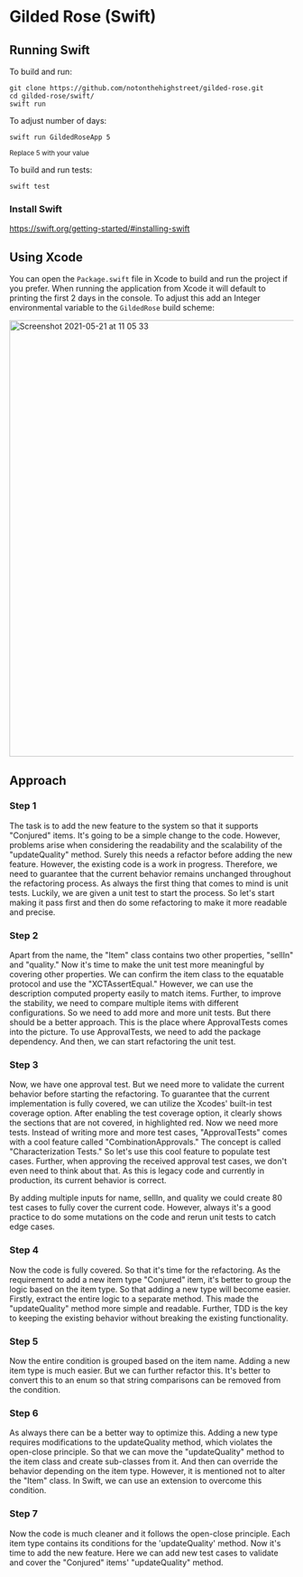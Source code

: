 # Gilded Rose (Swift)

## Running Swift

To build and run:

    git clone https://github.com/notonthehighstreet/gilded-rose.git
    cd gilded-rose/swift/
    swift run
    
To adjust number of days:

    swift run GildedRoseApp 5
    
<sup>Replace 5 with your value</sup>

To build and run tests:

    swift test

### Install Swift

https://swift.org/getting-started/#installing-swift

## Using Xcode

You can open the `Package.swift` file in Xcode to build and run the project if you prefer. When running the application from Xcode it will default to printing the first 2 days in the console. To adjust this add an Integer environmental variable to the `GildedRose` build scheme:

<img width="773" alt="Screenshot 2021-05-21 at 11 05 33" src="https://user-images.githubusercontent.com/630601/119180032-9fc7c780-ba67-11eb-849c-78e0bf691fd9.png">

## Approach

### Step 1

The task is to add the new feature to the system so that it supports "Conjured" items. It's going to be a simple change to the code. However, problems arise when considering the readability and the scalability of the "updateQuality" method. Surely this needs a refactor before adding the new feature. However, the existing code is a work in progress. Therefore, we need to guarantee that the current behavior remains unchanged throughout the refactoring process. As always the first thing that comes to mind is unit tests. Luckily, we are given a unit test to start the process. So let's start making it pass first and then do some refactoring to make it more readable and precise.

### Step 2

Apart from the name, the "Item" class contains two other properties, "sellIn" and "quality." Now it's time to make the unit test more meaningful by covering other properties. We can confirm the item class to the equatable protocol and use the "XCTAssertEqual." However, we can use the description computed property easily to match items. Further, to improve the stability, we need to compare multiple items with different configurations. So we need to add more and more unit tests. But there should be a better approach. This is the place where ApprovalTests comes into the picture. To use ApprovalTests, we need to add the package dependency. And then, we can start refactoring the unit test.

### Step 3

Now, we have one approval test. But we need more to validate the current behavior before starting the refactoring. To guarantee that the current implementation is fully covered, we can utilize the Xcodes' built-in test coverage option. After enabling the test coverage option, it clearly shows the sections that are not covered, in highlighted red. Now we need more tests. Instead of writing more and more test cases, "ApprovalTests" comes with a cool feature called "CombinationApprovals." The concept is called "Characterization Tests." So let's use this cool feature to populate test cases. Further, when approving the received approval test cases, we don't even need to think about that. As this is legacy code and currently in production, its current behavior is correct. 

By adding multiple inputs for name, sellIn, and quality we could create 80 test cases to fully cover the current code. However, always it's a good practice to do some mutations on the code and rerun unit tests to catch edge cases.

### Step 4

Now the code is fully covered. So that it's time for the refactoring. As the requirement to add a new item type "Conjured" item, it's better to group the logic based on the item type. So that adding a new type will become easier. Firstly, extract the entire logic to a separate method. This made the "updateQuality" method more simple and readable. Further, TDD is the key to keeping the existing behavior without breaking the existing functionality.

### Step 5

Now the entire condition is grouped based on the item name. Adding a new item type is much easier. But we can further refactor this. It's better to convert this to an enum so that string comparisons can be removed from the condition.

### Step 6

As always there can be a better way to optimize this. Adding a new type requires modifications to the updateQuality method, which violates the open-close principle. So that we can move the "updateQuality" method to the item class and create sub-classes from it. And then can override the behavior depending on the item type. However, it is mentioned not to alter the "Item" class. In Swift, we can use an extension to overcome this condition.

### Step 7

Now the code is much cleaner and it follows the open-close principle. Each item type contains its conditions for the 'updateQuality' method. Now it's time to add the new feature. Here we can add new test cases to validate and cover the "Conjured" items' "updateQuality" method.  


